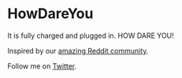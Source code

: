 # HowDareYou

It is fully charged and plugged in. HOW DARE YOU!

Inspired by our [amazing Reddit community](https://www.reddit.com/r/jailbreak/comments/e76ago/request_tweak_to_make_greta_thunberg_how_dare_you/).

Follow me on [Twitter](https://twitter.com/isklikas).
